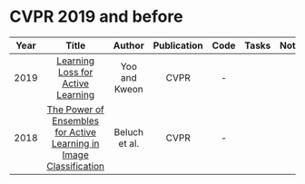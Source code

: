 # CVPR 2019 and before

| Year |                                                       Title                                                       |   Author    | Publication | Code | Tasks | Notes | Datasets| Notions |
|:----:|:-----------------------------------------------------------------------------------------------------------------:|:-----------:|:-----------:|:----:|:----:|:-----:|:-----:|:-----:|
| 2019 |                            [Learning Loss for Active Learning](https://arxiv.org/abs/1905.03677)                            | Yoo and Kweon |    CVPR     |  -   |      |       |
| 2018 | [The Power of Ensembles for Active Learning in Image Classification](https://ieeexplore.ieee.org/abstract/document/8579074) | Beluch et al. |    CVPR     |  -   |      |       |
